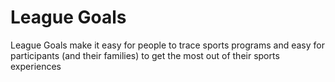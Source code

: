 # League Goals
League Goals make it easy for people to trace sports programs and easy for participants (and their families) to get the most out of their sports experiences

